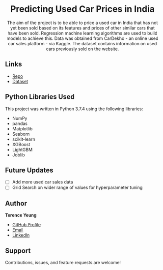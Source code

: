 <h1 align="center">Predicting Used Car Prices in India</h1>

<p align="center">The aim of the project is to be able to price a used car in India that has not yet been sold based on its features and prices of other similar cars that have been sold. Regression machine learning algorithms are used to build models to achieve this. Data was obtained from CarDekho - an online used car sales platform - via Kaggle. The dataset contains information on used cars previously sold on the website.</p>

## Links

- [Repo](https://github.com/terence-yeung/used_cars "Predicting Used Car Prices in India Repo")
- [Dataset](https://www.kaggle.com/nehalbirla/vehicle-dataset-from-cardekho)

## Python Libraries Used

This project was written in Python 3.7.4 using the following libraries:
- NumPy
- pandas
- Matplotlib
- Seaborn
- scikit-learn
- XGBoost
- LightGBM
- Joblib

## Future Updates

- [ ] Add more used car sales data
- [ ] Grid Search on wider range of values for hyperparameter tuning

## Author

**Terence Yeung**

- [GitHub Profile](https://github.com/terence-yeung "Terence Yeung")
- [Email](mailto:terenceyeung0@gmail.com?subject=Hi "Hi!")
- [LinkedIn](https://www.linkedin.com/in/terence-yeung/)

## Support

Contributions, issues, and feature requests are welcome!
